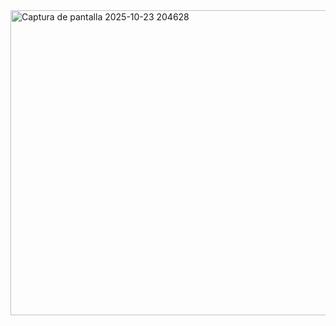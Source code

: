 <img width="761" height="488" alt="Captura de pantalla 2025-10-23 204628" src="https://github.com/user-attachments/assets/76cf56ae-05d6-4979-8517-b8419c8f1be0" />
